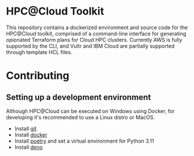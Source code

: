 # HPC@Cloud Toolkit

This repository contains a dockerized environment and source code for the
HPC@Cloud toolkit, comprised of a command-line interface for generating
opionated Terraform plans for Cloud HPC clusters. Currently AWS is fully
supported by the CLI, and Vultr and IBM Cloud are partially supported through
template HCL files.

# Contributing

## Setting up a development environment

Although HPC@Cloud can be executed on Windows using Docker, for developing it's
recommended to use a Linux distro or MacOS.

- Install [git](https://git-scm.com/)
- Install [docker](https://www.docker.com/)
- Install [poetry](https://python-poetry.org/) and set a virtual environment for
  Python 3.11
- Install [deno](https://deno.com/manual@v1.33.3/getting_started/installation)
